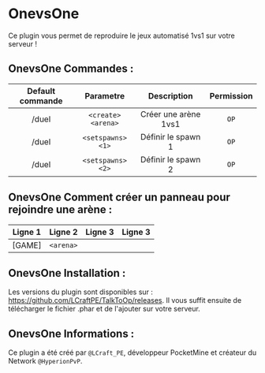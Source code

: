 # OnevsOne

Ce plugin vous permet de reproduire le jeux automatisé 1vs1 sur votre serveur !

## OnevsOne Commandes :

| Default commande | Parametre | Description | Permission |
| :-----: | :-------: | :---------: | :-------: |
| /duel | `<create>` `<arena>` | Créer une arène 1vs1 | `OP` | 
| /duel | `<setspawns>` `<1>` | Définir le spawn 1 | `OP` | 
| /duel | `<setspawns>` `<2>` | Définir le spawn 2 | `OP` | 

## OnevsOne Comment créer un panneau pour rejoindre une arène :

| Ligne 1 | Ligne 2 | Ligne 3 | Ligne 3 |
| :-----: | :-------: | :---------: | :-------: |
| [GAME] | `<arena>` |  |  | 

## OnevsOne Installation :

Les versions du plugin sont disponibles sur : https://github.com/LCraftPE/TalkToOp/releases. Il vous suffit ensuite de télécharger le fichier .phar et de l'ajouter sur votre serveur.

## OnevsOne Informations :

Ce plugin a été créé par `@LCraft_PE`, développeur PocketMine et créateur du Network `@HyperionPvP`. 
